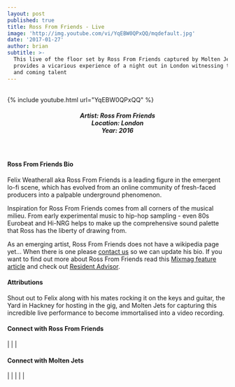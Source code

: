 ```yaml
---
layout: post
published: true
title: Ross From Friends - Live
image: 'http://img.youtube.com/vi/YqEBW0QPxQQ/mqdefault.jpg'
date: '2017-01-27'
author: brian
subtitle: >-
  This live of the floor set by Ross From Friends captured by Molten Jets
  provides a vicarious experience of a night out in London witnessing top UK up
  and coming talent
---
```

<br>
{% include youtube.html url="YqEBW0QPxQQ" %}
<br>
<h5 style="text-align: center;">
Artist: Ross From Friends <br>
Location: London <br>
Year: 2016
</h5>
<br>


#### Ross From Friends Bio

Felix Weatherall aka Ross From Friends is a leading figure in the emergent lo-fi scene, which has evolved from an online community of fresh-faced producers into a palpable underground phenomenon.

Inspiration for Ross From Friends comes from all corners of the musical milieu. From early experimental music to hip-hop sampling - even 80s Eurobeat and Hi-NRG helps to make up the comprehensive sound palette that Ross has the liberty of drawing from.

As an emerging artist, Ross From Friends does not have a wikipedia page yet... When there is one please [contact us](http://www.rwz.io/contact) so we can update his bio. If you want to find out more about Ross From Friends read this <a href="http://mixmag.net/feature/impact-ross-from-friends" target="_blank">Mixmag feature article</a> and check out <a href="https://www.residentadvisor.net/dj/rossfromfriends-uk/biography" target="_blank">Resident Advisor</a>.

#### Attributions

Shout out to Felix along with his mates rocking it on the keys and guitar, the Yard in Hackney for hosting in the gig, and Molten Jets for capturing this incredible live performance to become immortalised into a video recording.

#### Connect with Ross From Friends

<a class="fa fa-facebook" href="https://www.facebook.com/RossFromFriendsMusic" target="_blank"></a> | 
<a class="fa fa-twitter" href="https://twitter.com/russfrumfrunds" target="_blank"></a> | 
<a class="fa fa-instagram" href="https://www.instagram.com/rossfromfrens" target="_blank"></a> | 
<a class="fa fa-soundcloud" href="https://soundcloud.com/rossfromfriends" target="_blank"></a> 


#### Connect with Molten Jets

<a class="fa fa-globe" href="http://www.moltenjets.com/" target="_blank"></a> | 
<a class="fa fa-facebook" href="https://www.facebook.com/moltenjets" target="_blank"></a> | 
<a class="fa fa-twitter" href="https://twitter.com/molten_jets" target="_blank"></a> | 
<a class="fa fa-youtube" href="https://www.youtube.com/moltenjets" target="_blank"></a> | 
<a class="fa fa-instagram" href="https://www.instagram.com/molten_jets" target="_blank"></a> | 
<a class="fa fa-soundcloud" href="https://soundcloud.com/moltenjets" target="_blank"></a>
